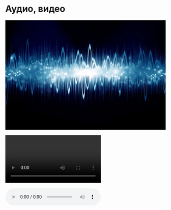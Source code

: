 # Аудио, видео 

![img](./depositphotos_35150585-stock-photo-soundwave.jpg)

![video](./video.mp4)

![audio](./zvuk-okeana_-zvuk-podvodnogo-vulkana-zvuk-whistle.mp3)